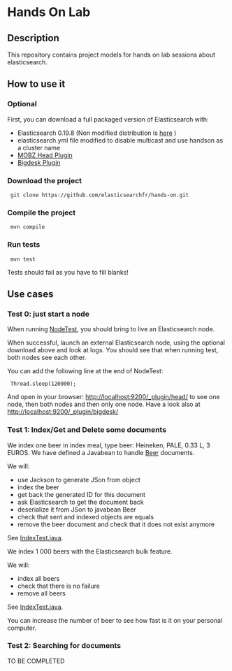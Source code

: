 Hands On Lab
============

Description
-----------

This repository contains project models for hands on lab sessions about elasticsearch.


How to use it
-------------

### Optional

First, you can download a full packaged version of Elasticsearch with:

* Elasticsearch 0.19.8 (Non modified distribution is [here](https://github.com/downloads/elasticsearch/elasticsearch/elasticsearch-0.19.8.zip) )
* elasticsearch.yml file modified to disable multicast and use handson as a cluster name
* [MOBZ Head Plugin](https://github.com/mobz/elasticsearch-head/zipball/master)
* [Bigdesk Plugin](https://github.com/lukas-vlcek/bigdesk/zipball/master)

### Download the project

     git clone https://github.com/elasticsearchfr/hands-on.git

### Compile the project

     mvn compile

### Run tests

     mvn test

Tests should fail as you have to fill blanks!

Use cases
---------

### Test 0: just start a node

When running [NodeTest](https://github.com/elasticsearchfr/hands-on/blob/master/src/test/java/org/elasticsearchfr/handson/ex0/NodeTest.java),
you should bring to live an Elasticsearch node.

When successful, launch an external Elasticsearch node, using the optional download above and look at logs.
You should see that when running test, both nodes see each other.

You can add the following line at the end of NodeTest:

     Thread.sleep(120000);
     
And open in your browser: [http://localhost:9200/_plugin/head/](http://localhost:9200/_plugin/head/) to see one node, then both nodes and then only one node.
Have a look also at [http://localhost:9200/_plugin/bigdesk/](http://localhost:9200/_plugin/bigdesk/)


### Test 1: Index/Get and Delete some documents

We index one beer in index meal, type beer: Heineken, PALE, 0.33 L, 3 EUROS.
We have defined a Javabean to handle [Beer](https://github.com/elasticsearchfr/hands-on/blob/master/src/test/java/org/elasticsearchfr/handson/beans/Beer.java) documents.

We will:
* use Jackson to generate JSon from object
* index the beer
* get back the generated ID for this document
* ask Elasticsearch to get the document back
* deserialize it from JSon to javabean Beer
* check that sent and indexed objects are equals
* remove the beer document and check that it does not exist anymore

See [IndexTest.java](https://github.com/elasticsearchfr/hands-on/blob/master/src/test/java/org/elasticsearchfr/handson/ex1/IndexTest.java).

We index 1 000 beers with the Elasticsearch bulk feature.

We will:
* index all beers
* check that there is no failure
* remove all beers

See [IndexTest.java](https://github.com/elasticsearchfr/hands-on/blob/master/src/test/java/org/elasticsearchfr/handson/ex1/IndexTest.java).

You can increase the number of beer to see how fast is it on your personal computer.


### Test 2: Searching for documents

TO BE COMPLETED